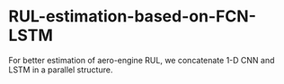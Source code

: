 # RUL-estimation-based-on-FCN-LSTM
For better estimation of aero-engine RUL, we concatenate 1-D CNN and LSTM in a parallel structure.
